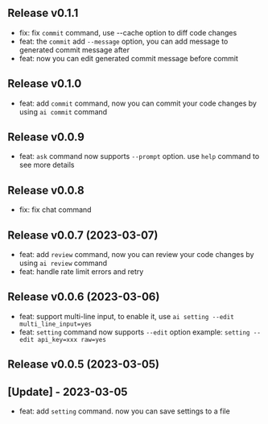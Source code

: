 Release v0.1.1
---------------------------

- fix: fix `commit` command, use --cache option to diff code changes
- feat: the `commit` add `--message` option, you can add message to generated commit message after
- feat: now you can edit generated commit message before commit

Release v0.1.0
---------------------------

- feat: add `commit` command, now you can commit your code changes by using `ai commit` command

Release v0.0.9
---------------------------

- feat: `ask` command now supports `--prompt` option. use `help` command to see more details

Release v0.0.8
---------------------------

- fix: fix chat command

Release v0.0.7 (2023-03-07)
---------------------------

- feat:  add `review` command, now you can review your code changes by using `ai review` command
- feat:  handle rate limit errors and retry

Release v0.0.6 (2023-03-06)
---------------------------

- feat: support multi-line input, to enable it, use `ai setting --edit multi_line_input=yes`
- feat: `setting` command now supports `--edit` option example: `setting --edit api_key=xxx raw=yes`

Release v0.0.5 (2023-03-05)
---------------------------

## [Update] - 2023-03-05

- feat: add `setting` command. now you can save settings to a file
